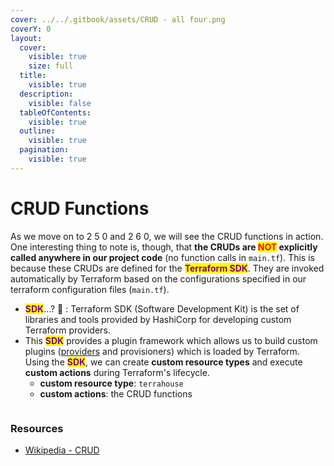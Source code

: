 ```yaml
---
cover: ../../.gitbook/assets/CRUD - all four.png
coverY: 0
layout:
  cover:
    visible: true
    size: full
  title:
    visible: true
  description:
    visible: false
  tableOfContents:
    visible: true
  outline:
    visible: true
  pagination:
    visible: true
---
```


# CRUD Functions

As we move on to 2 5 0 and 2 6 0, we will see the CRUD functions in action. One interesting thing to note is, though, that **the CRUDs are **<mark style="color:red;">**NOT**</mark>** explicitly called anywhere in our project code** (no function calls in `main.tf`). This is because these CRUDs are defined for the <mark style="color:purple;">**Terraform SDK**</mark>. They are invoked automatically by Terraform based on the configurations specified in our terraform configuration files (`main.tf`).

* <mark style="color:purple;">**SDK**</mark>...? 🤨 : Terraform SDK (Software Development Kit) is the set of libraries and tools provided by HashiCorp for developing custom Terraform providers.
* This <mark style="color:purple;">**SDK**</mark> provides a plugin framework which allows us to build custom plugins ([providers](../../2-3-0-custom-terraform-provider-resource-skeleton-go.md) and provisioners) which is loaded by Terraform. Using the <mark style="color:purple;">**SDK**</mark>, we can create **custom resource types** and execute **custom actions** during Terraform's lifecycle.
  * **custom resource type**: `terrahouse`
  * **custom actions**: the CRUD functions

<div data-full-width="true">

<figure><img src="../../.gitbook/assets/CRUD - all four (1).png" alt=""><figcaption></figcaption></figure>

</div>

### Resources

* [Wikipedia - CRUD](https://en.wikipedia.org/wiki/Create,\_read,\_update\_and\_delete)

